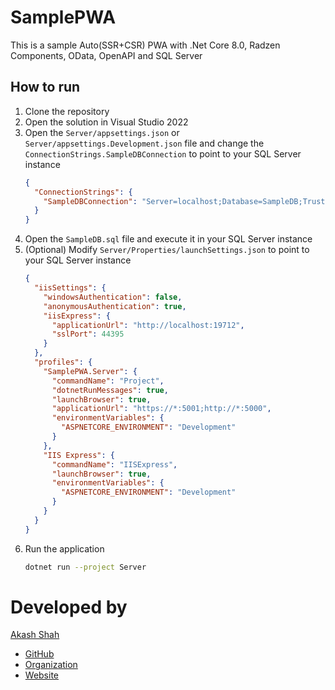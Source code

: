 # SamplePWA
This is a sample Auto(SSR+CSR) PWA with .Net Core 8.0, Radzen Components, OData, OpenAPI and SQL Server

## How to run
1. Clone the repository
2. Open the solution in Visual Studio 2022
3. Open the `Server/appsettings.json` or `Server/appsettings.Development.json` file and change the `ConnectionStrings.SampleDBConnection` to point to your SQL Server instance
	```json
	{
	  "ConnectionStrings": {
		"SampleDBConnection": "Server=localhost;Database=SampleDB;Trusted_Connection=True;"
	  }
	}
	```
4. Open the `SampleDB.sql` file and execute it in your SQL Server instance
5. (Optional) Modify `Server/Properties/launchSettings.json` to point to your SQL Server instance
	```json
	{
      "iisSettings": {
        "windowsAuthentication": false,
        "anonymousAuthentication": true,
        "iisExpress": {
          "applicationUrl": "http://localhost:19712",
          "sslPort": 44395
        }
      },
      "profiles": {
        "SamplePWA.Server": {
          "commandName": "Project",
          "dotnetRunMessages": true,
          "launchBrowser": true,
          "applicationUrl": "https://*:5001;http://*:5000",
          "environmentVariables": {
            "ASPNETCORE_ENVIRONMENT": "Development"
          }
        },
        "IIS Express": {
          "commandName": "IISExpress",
          "launchBrowser": true,
          "environmentVariables": {
            "ASPNETCORE_ENVIRONMENT": "Development"
          }
        }
      }
    }
	```
6. Run the application
    ```bash
    dotnet run --project Server
	```

# Developed by
  [Akash Shah](https://buymeacoffee.com/aksbju)
- [GitHub](https://www.github.com/itsalfredakku)
- [Organization](https://www.github.com/devstroop)
- [Website](https://www.devstroop.com)
